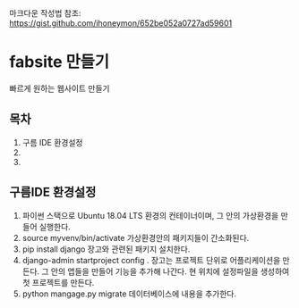 마크다운 작성법 참조: https://gist.github.com/ihoneymon/652be052a0727ad59601

# fabsite 만들기
빠르게 원하는 웹사이트 만들기

## 목차
1. 구름 IDE 환경설정
2. 
3. 





## 구름IDE 환경설정
1. 파이썬 스택으로 Ubuntu 18.04 LTS 환경의 컨테이너이며, 그 안의 가상환경을 만들어 실행한다.
2. source myvenv/bin/activate 가상환경안의 패키지들이 간소화된다.
3. pip install django 장고와 관련된 패키지 설치한다.
4. django-admin startproject config . 장고는 프로젝트 단위로 어플리케이션을 만든다.
    그 안의 앱들을 만들어 기능을 추가해 나간다. 현 위치에 설정파일을 생성하여 첫 프로젝트를 만든다.
5. python mangage.py migrate 데이터베이스에 내용을 추가한다.


